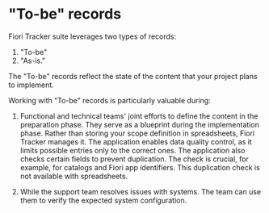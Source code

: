 # "To-be" records

Fiori Tracker suite leverages two types of records: 

1. "To-be"
2. "As-is." 

The "To-be" records reflect the state of the content that your project plans to implement.
 
Working with "To-be" records is particularly valuable during:

1. Functional and technical teams' joint efforts to define the content in the preparation phase. They serve as a blueprint during the implementation phase. Rather than storing your scope definition in spreadsheets, Fiori Tracker manages it. The application enables data quality control, as it limits possible entries only to the correct ones. The application also checks certain fields to prevent duplication. The check is crucial, for example, for catalogs and Fiori app identifiers. This duplication check is not available with spreadsheets.

2. While the support team resolves issues with systems. The team can use them to verify the expected system configuration.